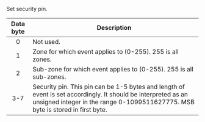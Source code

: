 Set security pin.

 | Data byte | Description                                                        |
 | :---------: | -----------                                                      |
 | 0         | Not used.                                                          |
 | 1         | Zone for which event applies to (0-255). 255 is all zones.         |
 | 2         | Sub-zone for which event applies to (0-255). 255 is all sub-zones. |
 | 3-7 | Security pin. This pin can be 1-5 bytes and length of event is set accordingly. It should be interpreted as an unsigned integer in the range 0-1099511627775. MSB byte is stored in first byte. |
 